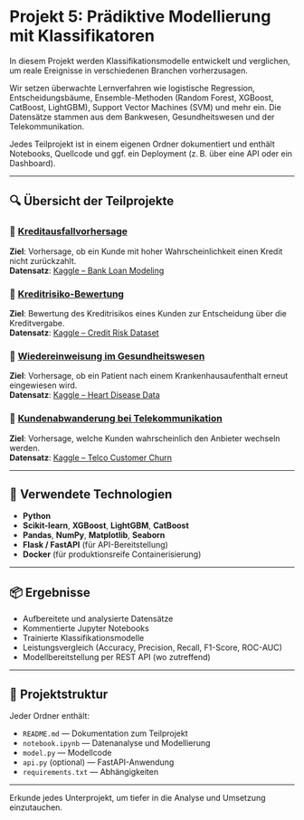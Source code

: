 ﻿# Projekt 5: Prädiktive Modellierung mit Klassifikatoren

In diesem Projekt werden Klassifikationsmodelle entwickelt und verglichen, um reale Ereignisse in verschiedenen Branchen vorherzusagen.

Wir setzen überwachte Lernverfahren wie logistische Regression, Entscheidungsbäume, Ensemble-Methoden (Random Forest, XGBoost, CatBoost, LightGBM), Support Vector Machines (SVM) und mehr ein. Die Datensätze stammen aus dem Bankwesen, Gesundheitswesen und der Telekommunikation.

Jedes Teilprojekt ist in einem eigenen Ordner dokumentiert und enthält Notebooks, Quellcode und ggf. ein Deployment (z. B. über eine API oder ein Dashboard).

---

## 🔍 Übersicht der Teilprojekte

### 📌 [Kreditausfallvorhersage](./Loan_Default_Prediction)
**Ziel**: Vorhersage, ob ein Kunde mit hoher Wahrscheinlichkeit einen Kredit nicht zurückzahlt.  
**Datensatz**: [Kaggle – Bank Loan Modeling](https://www.kaggle.com/datasets/itsmesunil/bank-loanmodelling)

### 📌 [Kreditrisiko-Bewertung](./Credit_Risk_Estimation)
**Ziel**: Bewertung des Kreditrisikos eines Kunden zur Entscheidung über die Kreditvergabe.  
**Datensatz**: [Kaggle – Credit Risk Dataset](https://www.kaggle.com/datasets/laotse/credit-risk-dataset)

### 📌 [Wiedereinweisung im Gesundheitswesen](./Readmission_Healthcare)
**Ziel**: Vorhersage, ob ein Patient nach einem Krankenhausaufenthalt erneut eingewiesen wird.  
**Datensatz**: [Kaggle – Heart Disease Data](https://www.kaggle.com/datasets/redwankarimsony/heart-disease-data)

### 📌 [Kundenabwanderung bei Telekommunikation](./Customer_Churn_Telecom)
**Ziel**: Vorhersage, welche Kunden wahrscheinlich den Anbieter wechseln werden.  
**Datensatz**: [Kaggle – Telco Customer Churn](https://www.kaggle.com/datasets/blastchar/telco-customer-churn)

---

## 🧰 Verwendete Technologien

- **Python**
- **Scikit-learn**, **XGBoost**, **LightGBM**, **CatBoost**
- **Pandas**, **NumPy**, **Matplotlib**, **Seaborn**
- **Flask / FastAPI** (für API-Bereitstellung)
- **Docker** (für produktionsreife Containerisierung)

---

## 📦 Ergebnisse

- Aufbereitete und analysierte Datensätze
- Kommentierte Jupyter Notebooks
- Trainierte Klassifikationsmodelle
- Leistungsvergleich (Accuracy, Precision, Recall, F1-Score, ROC-AUC)
- Modellbereitstellung per REST API (wo zutreffend)

---

## 📁 Projektstruktur

Jeder Ordner enthält:
- `README.md` — Dokumentation zum Teilprojekt
- `notebook.ipynb` — Datenanalyse und Modellierung
- `model.py` — Modellcode
- `api.py` (optional) — FastAPI-Anwendung
- `requirements.txt` — Abhängigkeiten

---

Erkunde jedes Unterprojekt, um tiefer in die Analyse und Umsetzung einzutauchen.
